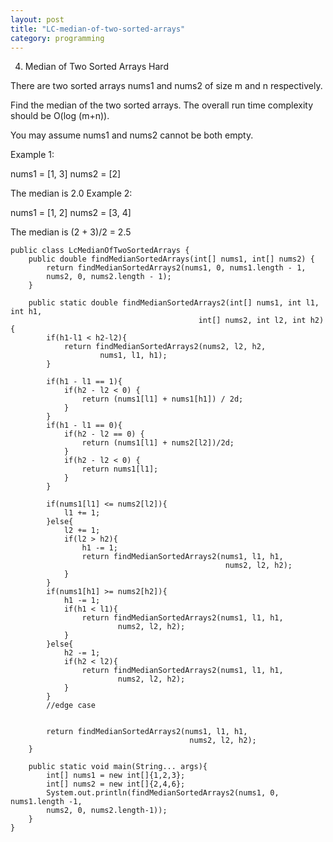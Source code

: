 ```yaml
---
layout: post
title: "LC-median-of-two-sorted-arrays"
category: programming
---
```

4. Median of Two Sorted Arrays
Hard

There are two sorted arrays nums1 and nums2 of size m and n respectively.

Find the median of the two sorted arrays. The overall run time complexity should be O(log (m+n)).

You may assume nums1 and nums2 cannot be both empty.

Example 1:

nums1 = [1, 3]
nums2 = [2]

The median is 2.0
Example 2:

nums1 = [1, 2]
nums2 = [3, 4]

The median is (2 + 3)/2 = 2.5

```
public class LcMedianOfTwoSortedArrays {
    public double findMedianSortedArrays(int[] nums1, int[] nums2) {
        return findMedianSortedArrays2(nums1, 0, nums1.length - 1,
        nums2, 0, nums2.length - 1);
    }

    public static double findMedianSortedArrays2(int[] nums1, int l1, int h1,
                                          int[] nums2, int l2, int h2) {
        if(h1-l1 < h2-l2){
            return findMedianSortedArrays2(nums2, l2, h2,
                    nums1, l1, h1);
        }

        if(h1 - l1 == 1){
            if(h2 - l2 < 0) {
                return (nums1[l1] + nums1[h1]) / 2d;
            }
        }
        if(h1 - l1 == 0){
            if(h2 - l2 == 0) {
                return (nums1[l1] + nums2[l2])/2d;
            }
            if(h2 - l2 < 0) {
                return nums1[l1];
            }
        }

        if(nums1[l1] <= nums2[l2]){
            l1 += 1;
        }else{
            l2 += 1;
            if(l2 > h2){
                h1 -= 1;
                return findMedianSortedArrays2(nums1, l1, h1,
                                                nums2, l2, h2);
            }
        }
        if(nums1[h1] >= nums2[h2]){
            h1 -= 1;
            if(h1 < l1){
                return findMedianSortedArrays2(nums1, l1, h1,
                        nums2, l2, h2);
            }
        }else{
            h2 -= 1;
            if(h2 < l2){
                return findMedianSortedArrays2(nums1, l1, h1,
                        nums2, l2, h2);
            }
        }
        //edge case


        return findMedianSortedArrays2(nums1, l1, h1,
                                        nums2, l2, h2);
    }

    public static void main(String... args){
        int[] nums1 = new int[]{1,2,3};
        int[] nums2 = new int[]{2,4,6};
        System.out.println(findMedianSortedArrays2(nums1, 0, nums1.length -1,
        nums2, 0, nums2.length-1));
    }
}
```

